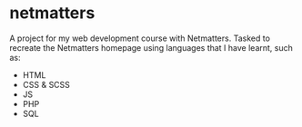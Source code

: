 # netmatters
A project for my web development course with Netmatters. 
Tasked to recreate the Netmatters homepage using languages that I have learnt, such as:
- HTML
- CSS & SCSS
- JS
- PHP
- SQL
